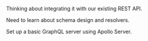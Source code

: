 Thinking about integrating it with our existing REST API.

Need to learn about schema design and resolvers.

Set up a basic GraphQL server using Apollo Server.